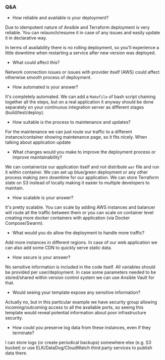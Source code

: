 ### Q&A

* How reliable and available is your deployment? 

Due to idempotent nature of Ansible and Terraform deployment is very reliable. 
You can relaunch/resume it in case of any issues and easily update it in
declarative way.

In terms of availability there is no rolling deployment, so you'll experience
a little downtime when restarting a service after new version was deployed.

* What could affect this?

Network connection issues or issues with provider itself (AWS) could affect
otherwise smooth process of deployment.

* How automated is your answer?

It's completely automated. We can add a `Makefile` of bash script chaining 
together all the steps, but on a real application it anyway should be done 
separately on your continuous integration server as different stages 
(build/test/deploy).

* How suitable is the process to maintenance and updates? 

For the maintenance we can just route our traffic to a different 
instance/container showing maintenance page, so it fits nicely. When talking
about application update

* What changes would you make to improve the deployment process or improve maintainability?

We can containerize our application itself and not distribute `war` file and 
run it within container. We can set up blue/green deployment or any other process
making zero downtime for our application. We can store Terraform state on S3 instead
of locally making it easier to multiple developers to maintain.

* How scalable is your answer? 

It's pretty scalable. You can scale by adding AWS instances and balancer will
route all the traffic between them or you can scale on container level creating
more docker containers with application (via Docker Compose/Swarm).

* What would you do allow the deployment to handle more traffic?

Add more instances in different regions. In case of our web application we can 
also add some CDN to quickly serve static data.

* How secure is your answer?

No sensitive information is included in the code itself. All variables
should be provided per user/deployment. In case some parameters needed to
be stored/shared within version control system we can use Ansible Vault for that.
 
* Would seeing your template expose any sensitive information?

Actually no, but in this particular example we have security group allowing 
incoming/outcoming access to all the available ports, so seeing this template
would reveal potential information about poor infrastructure security.

* How could you preserve log data from these instances, even if they terminate?

I can store logs (or create periodical backups) somewhere else (e.g. S3 bucket)
or use ELK/DataDog/CloudWatch third party services to publish data there.
